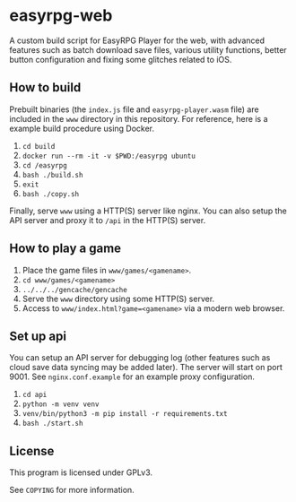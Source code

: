 # easyrpg-web

A custom build script for EasyRPG Player for the web, with advanced features such as batch download save files, various utility functions, better button configuration and fixing some glitches related to iOS.

## How to build

Prebuilt binaries (the `index.js` file and `easyrpg-player.wasm` file) are included in the `www` directory in this repository. For reference, here is a example build procedure using Docker.

1. `cd build`
2. `docker run --rm -it -v $PWD:/easyrpg ubuntu`
3. `cd /easyrpg`
4. `bash ./build.sh`
5. `exit`
6. `bash ./copy.sh`

Finally, serve `www` using a HTTP(S) server like nginx. You can also setup the API server and proxy it to `/api` in the HTTP(S) server.

## How to play a game

1. Place the game files in `www/games/<gamename>`.
2. `cd www/games/<gamename>`
3. `../../../gencache/gencache`
4. Serve the `www` directory using some HTTP(S) server.
5. Access to `www/index.html?game=<gamename>` via a modern web browser.

## Set up api

You can setup an API server for debugging log (other features such as cloud save data syncing may be added later). The server will start on port 9001. See `nginx.conf.example` for an example proxy configuration.

1. `cd api`
2. `python -m venv venv`
3. `venv/bin/python3 -m pip install -r requirements.txt`
4. `bash ./start.sh`

## License

This program is licensed under GPLv3.

See `COPYING` for more information.
